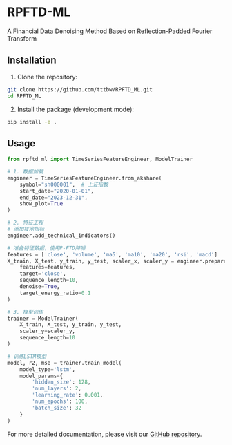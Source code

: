# RPFTD-ML

A Financial Data Denoising Method Based on Reflection-Padded Fourier Transform

## Installation

1. Clone the repository:

```bash
git clone https://github.com/tttbw/RPFTD_ML.git
cd RPFTD_ML
```

2. Install the package (development mode):

```bash
pip install -e .
```

## Usage

```python
from rpftd_ml import TimeSeriesFeatureEngineer, ModelTrainer

# 1. 数据加载
engineer = TimeSeriesFeatureEngineer.from_akshare(
    symbol="sh000001",  # 上证指数
    start_date="2020-01-01",
    end_date="2023-12-31",
    show_plot=True
)

# 2. 特征工程
# 添加技术指标
engineer.add_technical_indicators()

# 准备特征数据，使用P-FTD降噪
features = ['close', 'volume', 'ma5', 'ma10', 'ma20', 'rsi', 'macd']
X_train, X_test, y_train, y_test, scaler_x, scaler_y = engineer.prepare_features(
    features=features,
    target='close',
    sequence_length=10,
    denoise=True,
    target_energy_ratio=0.1
)

# 3. 模型训练
trainer = ModelTrainer(
    X_train, X_test, y_train, y_test,
    scaler_y=scaler_y,
    sequence_length=10
)

# 训练LSTM模型
model, r2, mse = trainer.train_model(
    model_type='lstm',
    model_params={
        'hidden_size': 128,
        'num_layers': 2,
        'learning_rate': 0.001,
        'num_epochs': 100,
        'batch_size': 32
    }
)
```

For more detailed documentation, please visit our [GitHub repository](https://github.com/tttbw/RPFTD_ML).
